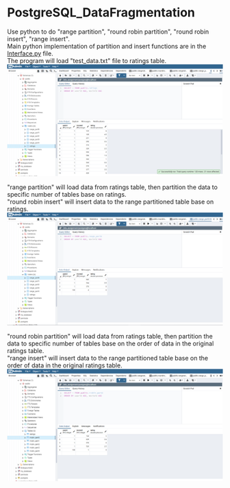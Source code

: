# PostgreSQL_DataFragmentation
 Use python to do "range partition", "round robin partition", "round robin insert", "range insert". <br />
 Main python implementation of partition and insert functions are in the [Interface.py](Interface.py) file. <br />
 The program will load "test_data.txt" file to ratings table.	<br />
 <img src="/img/ratingsTable.PNG" alt="Alt text" title="Optional title"> <br />
 
 "range partition" will load data from ratings table, then partition the data to specific number of tables base on ratings. <br />
 "round robin insert" will insert data to the range partitioned table base on ratings. <br />
 <img src="/img/rangePartition&Insert.PNG" alt="Alt text" title="Optional title"> <br />
 
 "round robin partition" will load data from ratings table, then partition the data to specific number of tables base on the order of data in the original ratings table. <br />
 "range insert" will insert data to the range partitioned table base on the order of data in the original ratings table. <br />
 <img src="/img/roundRobinPartion&insert.PNG" alt="Alt text" title="Optional title"> <br />

